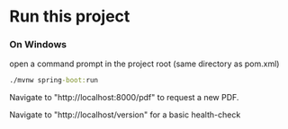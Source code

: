 # Run this project

### On Windows
open a command prompt in the project root (same directory as pom.xml)
```bat
./mvnw spring-boot:run
```
Navigate to "http://localhost:8000/pdf" to request a new PDF.

Navigate to "http://localhost/version" for a basic health-check 



